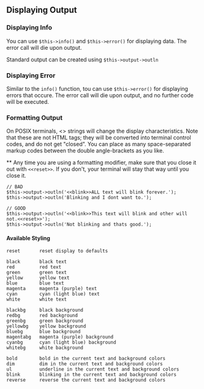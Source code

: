## Displaying Output

### Displaying Info

You can use `$this->info()` and `$this->error()` for displaying data. The error call will die upon output.

Standard output can be created using `$this->output->outln`

### Displaying Error

Similar to the `info()` function, tou can use `$this->error()` for displaying errors that occure. The error call will die upon output, and no further code will be executed.

### Formatting Output

On POSIX terminals, <<markup>> strings will change the display characteristics. Note that these are not HTML tags; they will be converted into terminal control codes, and do not get "closed". You can place as many space-separated markup codes between the double angle-brackets as you like.

** Any time you are using a formatting modifier, make sure that you close it out with `<<reset>>`. If you don't, your terminal will stay that way until you close it.

```
// BAD
$this->output->outln('<<blink>>ALL text will blink forever.');
$this->output->outln('Blinking and I dont want to.');

// GOOD
$this->output->outln('<<blink>>This text will blink and other will not.<<reset>>');
$this->output->outln('Not blinking and thats good.');
```

#### Available Styling
```
reset       reset display to defaults

black       black text
red         red text
green       green text
yellow      yellow text
blue        blue text
magenta     magenta (purple) text
cyan        cyan (light blue) text
white       white text

blackbg     black background
redbg       red background
greenbg     green background
yellowbg    yellow background
bluebg      blue background
magentabg   magenta (purple) background
cyanbg      cyan (light blue) background
whitebg     white background

bold        bold in the current text and background colors
dim         dim in the current text and background colors
ul          underline in the current text and background colors
blink       blinking in the current text and background colors
reverse     reverse the current text and background colors
```